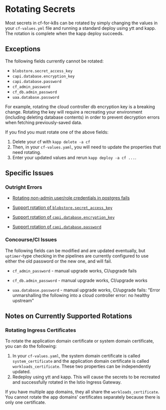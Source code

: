# Rotating Secrets
Most secrets in cf-for-k8s can be rotated by simply changing the values in your `cf-values.yml` file and running a standard deploy using ytt and kapp. The rotation is complete when the kapp deploy succeeds.

## Exceptions

The following fields currently cannot be rotated:

* `blobstore.secret_access_key`
* `capi.database.encryption_key`
* `capi.database.password`
* `cf_admin_password`
* `cf_db.admin_password`
* `uaa.database.password`

For example, rotating the cloud controller db encryption key is a breaking change. Rotating the key will 
require a recreating your environment (including deleting database contents) in order to prevent decryption errors when fetching
previously-saved data.

If you find you must rotate one of the above fields: 

1. Delete your cf with `kapp delete -a cf`
1. Then, in your `cf-values.yaml`, you will need to update the properties that need rotating.
1. Enter your updated values and rerun `kapp deploy -a cf ...`. 

## Specific Issues

### Outright Errors

* [Rotating non-admin user/role credentials in postgres fails](https://github.com/cloudfoundry/cf-for-k8s/issues/216) 

* [Support rotation of `blobstore.secret_access_key`](https://github.com/cloudfoundry/cf-for-k8s/issues/527)

* [Support rotation of `capi.database.encryption_key`](https://github.com/cloudfoundry/cf-for-k8s/issues/529)

* [Support rotation of `capi.database.password`](https://github.com/cloudfoundry/cf-for-k8s/issues/530)

### Concourse/CI Issues

The following fields can be modified and are updated eventually, but
`uptimer`-type checking in the pipelines are currently configured to
use either the old password or the new one, and will fail.

* `cf_admin_password` - manual upgrade works, CI/upgrade fails

* `cf_db.admin_password` - manual upgrade works, CI/upgrade works

* `uaa.database.password` - manual upgrade works, CI/upgrade fails: "Error unmarshalling the following into a cloud controller error: no healthy upstream"

## Notes on Currently Supported Rotations

### Rotating Ingress Certificates
To rotate the application domain certificate or system domain certificate, you
can do the following:

1. In your `cf-values.yaml`, the system domain certificate is called
`system_certificate` and the application domain certificate is called
`workloads_certificate`. These two properties can be independently updated.
2. Redeploy using ytt and kapp. This will cause the secrets to be recreated and
successfully rotated in the Istio Ingress Gateway.

If you have multiple app domains, they all share the `workloads_certificate`.
You cannot rotate the app domains' certificates separately because there is only
one certificate.
